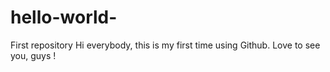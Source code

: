 # hello-world-
First repository
Hi everybody, this is my first time using Github.
Love to see you, guys !
